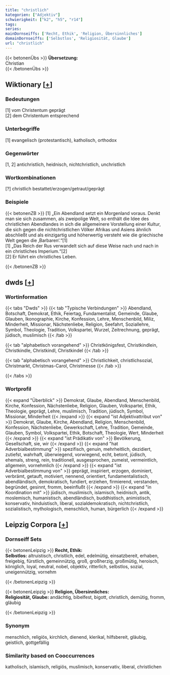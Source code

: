 ```yaml
---
title: "christlich"
kategorien: ["Adjektiv"]
schwierigkeit: ["k2", "h5", "r14"]
tags:
series:
mainDornseiffs: ['Recht, Ethik', 'Religion, Übersinnliches']
domainDornseiffs: ['Selbstlos', 'Religiosität, Glaube']
url: "christlich"
---
```


{{< betonenÜbs >}}
**Übersetzung:**  
Christian  
{{< /betonenÜbs >}}

## Wiktionary [[+](https://de.wiktionary.org/wiki/christlich)]

### Bedeutungen
[1] vom Christentum geprägt  
[2] dem Christentum entsprechend  

### Unterbegriffe
[1] evangelisch (protestantisch), katholisch, orthodox  

### Gegenwörter
[1, 2] antichristlich, heidnisch, nichtchristlich, unchristlich  

### Wortkombinationen
[?] christlich bestattet/erzogen/getraut/geprägt  

### Beispiele
{{< betonenZB >}}
[1] „Ein Abendland setzt ein Morgenland voraus. Denkt man sie sich zusammen, als zweipolige Welt, so enthält die Idee des christlichen Abendlandes in sich die allgemeinere Vorstellung einer Kultur, die sich gegen die nichtchristlichen Völker Afrikas und Asiens ähnlich abschließt und als einzigartig und höherwertig versteht wie die griechische Welt gegen die ‚Barbaren‘.“[1]  
[1] „Das Reich der Rus verwandelt sich auf diese Weise nach und nach in ein christliches Imperium.“[2]  
[2] Er führt ein christliches Leben.  

{{< /betonenZB >}}


## dwds [[+](https://www.dwds.de/wb/christlich)]

### Wortinformation
{{< tabs "Dwds" >}}
{{< tab "Typische Verbindungen" >}}
Abendland, Botschaft, Demokrat, Ethik, Feiertag, Fundamentalist, Gemeinde, Glaube, Glauben, Ikonographie, Kirche, Konfession, Lehre, Menschenbild, Miliz, Minderheit, Missionar, Nächstenliebe, Religion, Seefahrt, Soziallehre, Symbol, Theologie, Tradition, Volkspartei, Wurzel, Zeitrechnung, geprägt, jüdisch, muslimisch
{{< /tab >}}

{{< tab "alphabetisch vorangehend" >}}
Christkönigsfest, Christkindlein, Christkindle, Christkindl, Christkindel
{{< /tab >}}

{{< tab "alphabetisch vorangehend" >}}
Christlichkeit, christlichsozial, Christmarkt, Christmas-Carol, Christmesse
{{< /tab >}}

{{< /tabs >}}

### Wortprofil
{{< expand "Überblick" >}} Demokrat, Glaube, Abendland, Menschenbild, Kirche, Konfession, Nächstenliebe, Religion, Glauben, Volkspartei, Ethik, Theologie, geprägt, Lehre, muslimisch, Tradition, jüdisch, Symbol, Missionar, Minderheit {{< /expand >}}
{{< expand "ist Adjektivattribut von" >}} Demokrat, Glaube, Kirche, Abendland, Religion, Menschenbild, Konfession, Nächstenliebe, Gewerkschaft, Lehre, Tradition, Gemeinde, Glauben, Symbol, Volkspartei, Ethik, Botschaft, Theologie, Wert, Minderheit {{< /expand >}}
{{< expand "ist Prädikativ von" >}} Bevölkerung, Gesellschaft, sie, wir {{< /expand >}}
{{< expand "hat Adverbialbestimmung" >}} spezifisch, genuin, mehrheitlich, dezidiert, zutiefst, wahrhaft, überwiegend, vorwiegend, echt, betont, jüdisch, ehemals, streng, rein, traditionell, ausgesprochen, zumeist, vermeintlich, allgemein, vornehmlich {{< /expand >}}
{{< expand "ist Adverbialbestimmung von" >}} geprägt, inspiriert, erzogen, dominiert, verbrämt, getauft, motiviert, nennend, orientiert, fundamentalistisch, abendländisch, demokratisch, fundiert, erziehen, firmierend, verstanden, begründet, gesinnt, fromm, beeinflußt {{< /expand >}}
{{< expand "in Koordination mit" >}} jüdisch, muslimisch, islamisch, heidnisch, antik, moslemisch, humanistisch, abendländisch, buddhistisch, animistisch, konservativ, hinduistisch, liberal, sozialdemokratisch, nichtchristlich, sozialistisch, mythologisch, menschlich, human, bürgerlich {{< /expand >}}

## Leipzig Corpora [[+](https://corpora.uni-leipzig.de/en/res?word=christlich&corpusId=deu_newscrawl-public_2018)]

### Dornseiff Sets
{{< betonenLeipzig >}}
**Recht, Ethik:**  
**Selbstlos:** altruistisch, christlich, edel, edelmütig, einsatzbereit, erhaben, freigebig, fürstlich, gemeinnützig, groß, großherzig, großmütig, heroisch, königlich, loyal, neutral, nobel, objektiv, ritterlich, selbstlos, sozial, uneigennützig, vornehm  

{{< /betonenLeipzig >}}


{{< betonenLeipzig >}}
**Religion, Übersinnliches:**  
**Religiosität, Glaube:** andächtig, bibelfest, bigott, christlich, demütig, fromm, gläubig  

{{< /betonenLeipzig >}}

### Synonym
menschlich, religiös, kirchlich, dienend, klerikal, hilfsbereit, gläubig, geistlich, gottgefällig


### Similarity based on Cooccurrences
katholisch, islamisch, religiös, muslimisch, konservativ, liberal, christlichen

